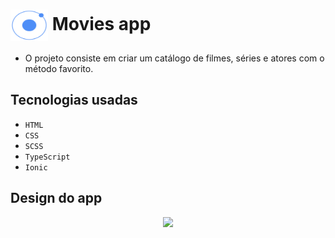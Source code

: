 <div className="Movies-app">
  <h1>
    <img align="center" alt="ionic" height="50" width="60" src="https://github.com/devicons/devicon/blob/master/icons/ionic/ionic-original.svg"/>
    Movies app
  </h1>
</div>

- O projeto consiste em criar um catálogo de filmes, séries e atores com o método favorito.

## Tecnologias usadas
- `HTML`
- `CSS`
- `SCSS`
- `TypeScript`
- `Ionic`

## Design do app
<div align="center">
  <img height="600em" src="https://user-images.githubusercontent.com/89430801/175827450-5e242366-5f23-4d83-bef0-e5c63288d125.svg"/>
</div>
